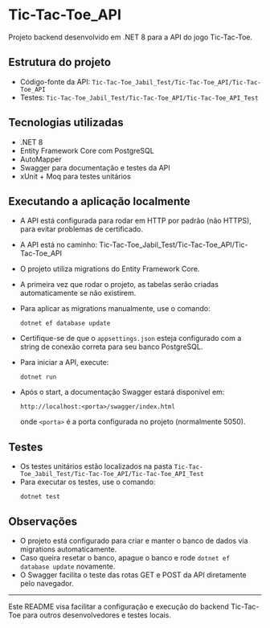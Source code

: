 
# Tic-Tac-Toe_API

Projeto backend desenvolvido em .NET 8 para a API do jogo Tic-Tac-Toe.

## Estrutura do projeto

- Código-fonte da API: `Tic-Tac-Toe_Jabil_Test/Tic-Tac-Toe_API/Tic-Tac-Toe_API`
- Testes: `Tic-Tac-Toe_Jabil_Test/Tic-Tac-Toe_API/Tic-Tac-Toe_API_Test`

## Tecnologias utilizadas

- .NET 8
- Entity Framework Core com PostgreSQL
- AutoMapper
- Swagger para documentação e testes da API
- xUnit + Moq para testes unitários

## Executando a aplicação localmente

- A API está configurada para rodar em HTTP por padrão (não HTTPS), para evitar problemas de certificado.
- A API está no caminho: Tic-Tac-Toe_Jabil_Test/Tic-Tac-Toe_API/Tic-Tac-Toe_API
- O projeto utiliza migrations do Entity Framework Core.
- A primeira vez que rodar o projeto, as tabelas serão criadas automaticamente se não existirem.
- Para aplicar as migrations manualmente, use o comando:
  ```
  dotnet ef database update
  ```
- Certifique-se de que o `appsettings.json` esteja configurado com a string de conexão correta para seu banco PostgreSQL.

- Para iniciar a API, execute:
  ```
  dotnet run
  ```
- Após o start, a documentação Swagger estará disponível em:
  ```
  http://localhost:<porta>/swagger/index.html
  ```
  onde `<porta>` é a porta configurada no projeto (normalmente 5050).

## Testes

- Os testes unitários estão localizados na pasta `Tic-Tac-Toe_Jabil_Test/Tic-Tac-Toe_API/Tic-Tac-Toe_API_Test`
- Para executar os testes, use o comando:
  ```
  dotnet test
  ```

## Observações

- O projeto está configurado para criar e manter o banco de dados via migrations automaticamente.
- Caso queira resetar o banco, apague o banco e rode `dotnet ef database update` novamente.
- O Swagger facilita o teste das rotas GET e POST da API diretamente pelo navegador.

---

Este README visa facilitar a configuração e execução do backend Tic-Tac-Toe para outros desenvolvedores e testes locais.
